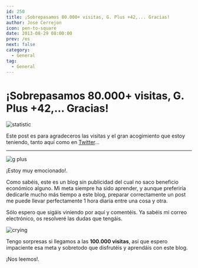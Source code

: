 ```yaml
---
id: 250
title: ¡Sobrepasamos 80.000+ visitas, G. Plus +42,... Gracias!
author: Jose Cerrejon
icon: pen-to-square
date: 2013-08-29 08:00:00
prev: /es
next: false
category:
  - General
tag:
  - General
---
```


# ¡Sobrepasamos 80.000+ visitas, G. Plus +42,... Gracias!

![statistic](/images/2013/08/stattistic_28_Ago.jpg)

Este post es para agradeceros las visitas y el gran acogimiento que estoy teniendo, tanto aquí como en [Twitter](https://twitter.com/ulysess10)...

- - -
![g plus](/images/2013/08/gplus_28_Ago.jpg)

¡Estoy muy emocionado!.

Como sabéis, este es un blog sin publicidad del cual no saco beneficio económico alguno. Mi meta siempre ha sido aprender, y aunque preferiría dedicarle mucho más tiempo a este blog, preparar correctamente un post me puede llevar perfectamente 1 hora diaria entre una cosa y otra.

Sólo espero que sigáis viniendo por aquí y comentéis. Ya sabéis mi correo electrónico, os resolveré las dudas que tengáis.

![crying](/css/sm/happy_smiling.png)

Tengo sorpresas si llegamos a las **100.000 visitas**, así que espero impaciente esa meta y sobretodo que disfrutéis y aprendáis con este blog.

¡Nos leemos!.
